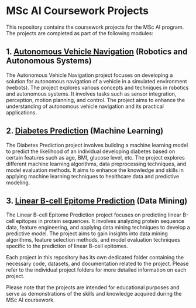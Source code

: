 # MSc AI Coursework Projects

This repository contains the coursework projects for the MSc AI program. The projects are completed as part of the following modules:

## 1. [Autonomous Vehicle Navigation](https://github.com/hunt3r1596/autonomous-vehicle-navigation-ras-cw-project) (Robotics and Autonomous Systems)

The Autonomous Vehicle Navigation project focuses on developing a solution for autonomous navigation of a vehicle in a simulated environment (webots). The project explores various concepts and techniques in robotics and autonomous systems. It involves tasks such as sensor integration, perception, motion planning, and control. The project aims to enhance the understanding of autonomous vehicle navigation and its practical applications.

## 2. [Diabetes Prediction](https://github.com/hunt3r1596/diabetes-prediction-ml-cw-project) (Machine Learning)

The Diabetes Prediction project involves building a machine learning model to predict the likelihood of an individual developing diabetes based on certain features such as age, BMI, glucose level, etc. The project explores different machine learning algorithms, data preprocessing techniques, and model evaluation methods. It aims to enhance the knowledge and skills in applying machine learning techniques to healthcare data and predictive modeling.

## 3. [Linear B-cell Epitome Prediction](https://github.com/hunt3r1596/b-cell-epitope-prediction-dm-cw-project) (Data Mining)

The Linear B-cell Epitome Prediction project focuses on predicting linear B-cell epitopes in protein sequences. It involves analyzing protein sequence data, feature engineering, and applying data mining techniques to develop a predictive model. The project aims to gain insights into data mining algorithms, feature selection methods, and model evaluation techniques specific to the prediction of linear B-cell epitomes.

Each project in this repository has its own dedicated folder containing the necessary code, datasets, and documentation related to the project. Please refer to the individual project folders for more detailed information on each project.

Please note that the projects are intended for educational purposes and serve as demonstrations of the skills and knowledge acquired during the MSc AI coursework.
